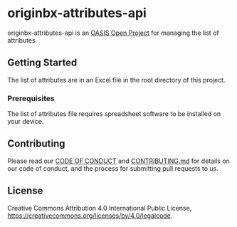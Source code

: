 

# originbx-attributes-api
originbx-attributes-api is an [OASIS Open Project](https://oasis-open-projects.org/) for managing the list of attributes

## Getting Started

The list of attributes are in an Excel file in the root directory of this project.

### Prerequisites

The list of attributes file requires spreadsheet software to be installed on your device.


## Contributing

Please read our [CODE OF CONDUCT](./CODE-OF-CONDUCT.md) and [CONTRIBUTING.md](./CONTRIBUTING.md) for details on our code of conduct, and the process for submitting pull requests to us.


## License

Creative Commons Attribution 4.0 International Public License, https://creativecommons.org/licenses/by/4.0/legalcode.


